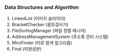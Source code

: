 <h3>Data Structures and Algorithm</h3>

1. LinkedList (이미지 슬라이더)
2. BracketChecker (괄호검사기)
3. FileSortingManager (파일 정렬 매니저)
4. AddressManagementSystem (주소록 관리 시스템)
5. MiroFinder (미로 탐색 알고리즘)
6. Final (미완성본)
